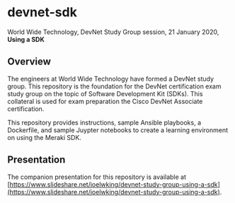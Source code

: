 # devnet-sdk
World Wide Technology, DevNet Study Group session, 21 January 2020, **Using a SDK**

## Overview
The engineers at World Wide Technology have formed a DevNet study group. This repository is the foundation for the DevNet certification exam study group on the topic of Software Development Kit (SDKs).  This collateral is used for exam preparation the Cisco DevNet Associate certification.

This repository provides instructions, sample Ansible playbooks, a Dockerfile, and sample Juypter notebooks to create a learning environment on using the Meraki SDK. 

## Presentation

The companion presentation for this repository is available at [https://www.slideshare.net/joelwking/devnet-study-group-using-a-sdk](https://www.slideshare.net/joelwking/devnet-study-group-using-a-sdk).

